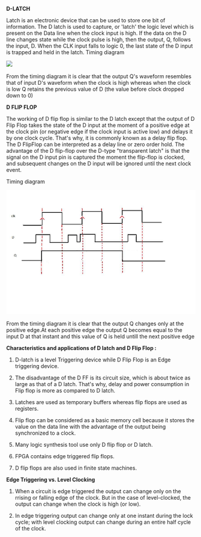 **D-LATCH**

Latch is an electronic device that can be used to store one bit of information. The D latch is used to capture, or 'latch' the logic level which is present on the Data line when the clock input is high. If the data on the D line changes state while the clock pulse is high, then the output, Q, follows the input, D. When the CLK input falls to logic 0, the last state of the D input is trapped and held in the latch.
Timing diagram

<img src="d_latch_td.jpg">

From the timing diagram it is clear that the output Q's waveform resembles that of input D's waveform when the clock is high whereas when the clock is low Q retains the previous value of D (the value before clock dropped down to 0)

**D FLIP FLOP**

The working of D flip flop is similar to the D latch except that the output of D Flip Flop takes the state of the D input at the moment of a positive edge at the clock pin (or negative edge if the clock input is active low) and delays it by one clock cycle. That's why, it is commonly known as a delay flip flop. The D FlipFlop can be interpreted as a delay line or zero order hold. The advantage of the D flip-flop over the D-type "transparent latch" is that the signal on the D input pin is captured the moment the flip-flop is clocked, and subsequent changes on the D input will be ignored until the next clock event.

Timing diagram

<img src="images/d_ff_td.jpg">

From the timing diagram it is clear that the output Q changes only at the positive edge.At each positive edge the output Q becomes equal to the input D at that instant and this value of Q is held untill the next positive edge

**Characteristics and applications of D latch and D Flip Flop :**

1. D-latch is a level Triggering device while D Flip Flop is an Edge triggering device.

2. The disadvantage of the D FF is its circuit size, which is about twice as large as that of a D latch. That's why, delay and power consumption in Flip flop is more as compared to D latch.

3. Latches are used as temporary buffers whereas flip flops are used as registers.

4. Flip flop can be considered as a basic memory cell because it stores the value on the data line with the advantage of the output being synchronized to a clock.

5. Many logic synthesis tool use only D flip flop or D latch.

6. FPGA contains edge triggered flip flops.

7. D flip flops are also used in finite state machines.


**Edge Triggering vs. Level Clocking**

1. When a circuit is edge triggered the output can change only on the rrising or falling edge of the clock. But in the case of level-clocked, the output can change when the clock is high (or low).

2. In edge triggering output can change only at one instant during the lock cycle; with level clocking output can change during an entire half cycle of the clock.

